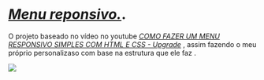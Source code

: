 # <a href="https://www.youtube.com/watch?v=yDlddqhuoGY&ab_channel=Upgrade"><i>Menu reponsivo.</i></a><span>.

O projeto baseado no vídeo no youtube <a href="https://www.youtube.com/watch?v=yDlddqhuoGY&ab_channel=Upgrade"><i>COMO FAZER UM MENU RESPONSIVO SIMPLES COM HTML E CSS - Upgrade</i></a><span> , assim fazendo o meu próprio personalizaso com base na estrutura que ele faz .
  
<img src="https://i.ytimg.com/vi/yDlddqhuoGY/maxresdefault.jpg">
